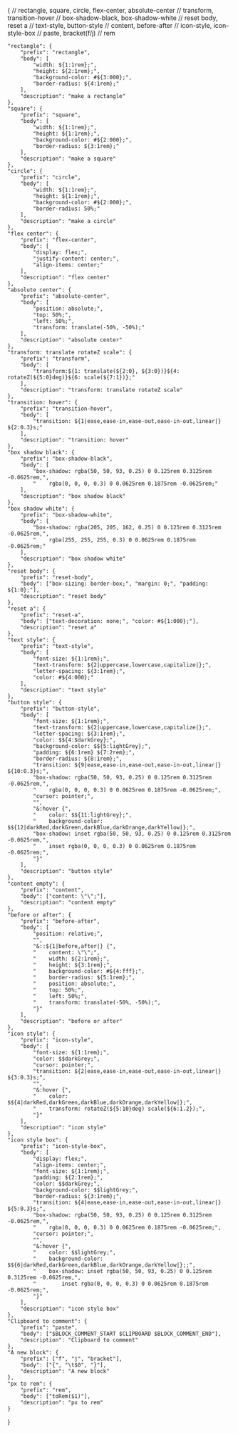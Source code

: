 {
    // rectangle, square, circle, flex-center, absolute-center
    // transform, transition-hover
    // box-shadow-black, box-shadow-white
    // reset body, reset a
    // text-style, button-style
    // content, before-after
    // icon-style, icon-style-box
    // paste, bracket(f/j)
    // rem

    "rectangle": {
        "prefix": "rectangle",
        "body": [
            "width: ${1:1rem};",
            "height: ${2:1rem};",
            "background-color: #${3:000};",
            "border-radius: ${4:1rem};"
        ],
        "description": "make a rectangle"
    },
    "square": {
        "prefix": "square",
        "body": [
            "width: ${1:1rem};",
            "height: ${1:1rem};",
            "background-color: #${2:000};",
            "border-radius: ${3:1rem};"
        ],
        "description": "make a square"
    },
    "circle": {
        "prefix": "circle",
        "body": [
            "width: ${1:1rem};",
            "height: ${1:1rem};",
            "background-color: #${2:000};",
            "border-radius: 50%;"
        ],
        "description": "make a circle"
    },
    "flex center": {
        "prefix": "flex-center",
        "body": [
            "display: flex;",
            "justify-content: center;",
            "align-items: center;"
        ],
        "description": "flex center"
    },
    "absolute center": {
        "prefix": "absolute-center",
        "body": [
            "position: absolute;",
            "top: 50%;",
            "left: 50%;",
            "transform: translate(-50%, -50%);"
        ],
        "description": "absolute center"
    },
    "transform: translate rotateZ scale": {
        "prefix": "transform",
        "body": [
            "transform:${1: translate(${2:0}, ${3:0})}${4: rotateZ(${5:0}deg)}${6: scale(${7:1})};"
        ],
        "description": "transform: translate rotateZ scale"
    },
    "transition: hover": {
        "prefix": "transition-hover",
        "body": [
            "transition: ${1|ease,ease-in,ease-out,ease-in-out,linear|} ${2:0.3}s;"
        ],
        "description": "transition: hover"
    },
    "box shadow black": {
        "prefix": "box-shadow-black",
        "body": [
            "box-shadow: rgba(50, 50, 93, 0.25) 0 0.125rem 0.3125rem -0.0625rem,",
            "    rgba(0, 0, 0, 0.3) 0 0.0625rem 0.1875rem -0.0625rem;"
        ],
        "description": "box shadow black"
    },
    "box shadow white": {
        "prefix": "box-shadow-white",
        "body": [
            "box-shadow: rgba(205, 205, 162, 0.25) 0 0.125rem 0.3125rem -0.0625rem,",
            "    rgba(255, 255, 255, 0.3) 0 0.0625rem 0.1875rem -0.0625rem;"
        ],
        "description": "box shadow white"
    },
    "reset body": {
        "prefix": "reset-body",
        "body": ["box-sizing: border-box;", "margin: 0;", "padding: ${1:0};"],
        "description": "reset body"
    },
    "reset a": {
        "prefix": "reset-a",
        "body": ["text-decoration: none;", "color: #${1:000};"],
        "description": "reset a"
    },
    "text style": {
        "prefix": "text-style",
        "body": [
            "font-size: ${1:1rem};",
            "text-transform: ${2|uppercase,lowercase,capitalize|};",
            "letter-spacing: ${3:1rem};",
            "color: #${4:000};"
        ],
        "description": "text style"
    },
    "button style": {
        "prefix": "button-style",
        "body": [
            "font-size: ${1:1rem};",
            "text-transform: ${2|uppercase,lowercase,capitalize|};",
            "letter-spacing: ${3:1rem};",
            "color: $${4:$darkGrey};",
            "background-color: $${5:lightGrey};",
            "padding: ${6:1rem} ${7:2rem};",
            "border-radius: ${8:1rem};",
            "transition: ${9|ease,ease-in,ease-out,ease-in-out,linear|} ${10:0.3}s;",
            "box-shadow: rgba(50, 50, 93, 0.25) 0 0.125rem 0.3125rem -0.0625rem,",
            "    rgba(0, 0, 0, 0.3) 0 0.0625rem 0.1875rem -0.0625rem;",
            "cursor: pointer;",
            "",
            "&:hover {",
            "    color: $${11:lightGrey};",
            "    background-color: $${12|darkRed,darkGreen,darkBlue,darkOrange,darkYellow|};",
            "box-shadow: inset rgba(50, 50, 93, 0.25) 0 0.125rem 0.3125rem -0.0625rem,",
            "    inset rgba(0, 0, 0, 0.3) 0 0.0625rem 0.1875rem -0.0625rem;",
            "}"
        ],
        "description": "button style"
    },
    "content empty": {
        "prefix": "content",
        "body": ["content: \"\";"],
        "description": "content empty"
    },
    "before or after": {
        "prefix": "before-after",
        "body": [
            "position: relative;",
            "",
            "&::${1|before,after|} {",
            "    content: \"\";",
            "    width: ${2:1rem};",
            "    height: ${3:1rem};",
            "    background-color: #${4:fff};",
            "    border-radius: ${5:1rem};",
            "    position: absolute;",
            "    top: 50%;",
            "    left: 50%;",
            "    transform: translate(-50%, -50%);",
            "}"
        ],
        "description": "before or after"
    },
    "icon style": {
        "prefix": "icon-style",
        "body": [
            "font-size: ${1:1rem};",
            "color: $$darkGrey;",
            "cursor: pointer;",
            "transition: ${2|ease,ease-in,ease-out,ease-in-out,linear|} ${3:0.3}s;",
            "",
            "&:hover {",
            "    color: $${4|darkRed,darkGreen,darkBlue,darkOrange,darkYellow|};",
            "    transform: rotateZ(${5:10}deg) scale(${6:1.2});",
            "}"
        ],
        "description": "icon style"
    },
    "icon style box": {
        "prefix": "icon-style-box",
        "body": [
            "display: flex;",
            "align-items: center;",
            "font-size: ${1:1rem};",
            "padding: ${2:1rem};",
            "color: $$darkGrey;",
            "background-color: $$lightGrey;",
            "border-radius: ${3:1rem};",
            "transition: ${4|ease,ease-in,ease-out,ease-in-out,linear|} ${5:0.3}s;",
            "box-shadow: rgba(50, 50, 93, 0.25) 0 0.125rem 0.3125rem -0.0625rem,",
            "    rgba(0, 0, 0, 0.3) 0 0.0625rem 0.1875rem -0.0625rem;",
            "cursor: pointer;",
            "",
            "&:hover {",
            "    color: $$lightGrey;",
            "    background-color: $${6|darkRed,darkGreen,darkBlue,darkOrange,darkYellow|};;",
            "    box-shadow: inset rgba(50, 50, 93, 0.25) 0 0.125rem 0.3125rem -0.0625rem,",
            "        inset rgba(0, 0, 0, 0.3) 0 0.0625rem 0.1875rem -0.0625rem;",
            "}"
        ],
        "description": "icon style box"
    },
    "Clipboard to comment": {
        "prefix": "paste",
        "body": ["$BLOCK_COMMENT_START $CLIPBOARD $BLOCK_COMMENT_END"],
        "description": "Clipboard to comment"
    },
    "A new block": {
        "prefix": ["f", "j", "bracket"],
        "body": ["{", "\t$0", "}"],
        "description": "A new block"
    },
    "px to rem": {
        "prefix": "rem",
        "body": ["toRem($1)"],
        "description": "px to rem"
    }
}
